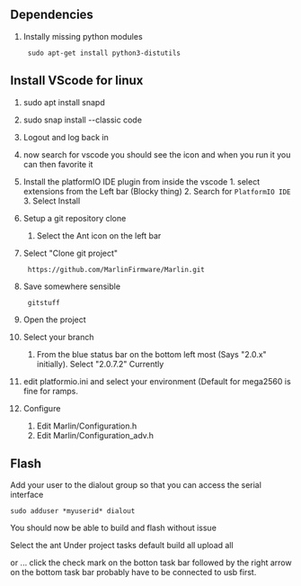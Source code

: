 ## Dependencies
1. Instally missing python modules

        sudo apt-get install python3-distutils
   
## Install VScode for linux
1. sudo apt install snapd
2. sudo snap install --classic code
3. Logout and log back in
4. now search for vscode you should see the icon and when you run it you can then favorite it
5. Install the platformIO IDE plugin from inside the vscode
		1. select extensions from the Left bar (Blocky thing)
		2. Search for `PlatformIO IDE`
		3. Select Install
6. Setup a git repository clone
	1. Select the Ant icon on the left bar
7. Select "Clone git project"

        https://github.com/MarlinFirmware/Marlin.git
        
8. Save somewhere sensible

        gitstuff
        
9. Open the project
10. Select your branch
	1. From the blue status bar on the bottom left most (Says "2.0.x" initially).  Select "2.0.7.2" Currently  
11. edit platformio.ini and select your environment (Default for mega2560 is fine for ramps.
12. Configure
    1. Edit Marlin/Configuration.h
    2. Edit Marlin/Configuration_adv.h
  

## Flash
Add your user to the dialout group so that you can access the serial interface

    sudo adduser *myuserid* dialout

You should now be able to build and flash without issue 

Select the ant
Under project tasks
default
build all
upload all

or ... click the check mark on the botton task bar followed by the right arrow on the bottom task bar
probably have to be connected to usb first.

<!--stackedit_data:
eyJoaXN0b3J5IjpbMjA4NDY3NDUyMSwtODcwMDMxODQ4LDk1Mz
AyMzMzNiwtNzY4NDExNTE1LC01MDkyMTE0NjMsMTk2MjYxMjAy
OCwtODA5NjM2Njg3LDU2ODQ1MzAwMCwtMTM4NDYxMDEwLDE4ND
A3MDI3NTcsLTExNTA3MjQ2MjAsLTczODg2ODk5NCwxMTM1NzYy
MzA3LDEyMTM1MjIxMDEsMTE2MjU3Mzk0NywtNDgzODY3ODk1XX
0=
-->